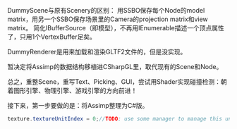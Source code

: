 ﻿DummyScene与原有Scenery的区别：
用SSBO保存每个Node的model matrix，用另一个SSBO保存场景里的Camera的projection matrix和view matrix。
简化IBufferSource（即模型），不再用IEnumerable<VertexBuffer>描述一个顶点属性了，只用1个VertexBuffer足矣。


DummyRenderer是用来加载和渲染GLTF2文件的，但是没实现。

暂决定将Assimp的数据结构移植进CSharpGL里，取代现有的Scene和Node。

总之，重整Scene，重写Text、Picking、GUI，尝试用Shader实现碰撞检测：朝着图形引擎、物理引擎、游戏引擎的方向前进！

接下来，第一步要做的是：将Assimp整理为C#版。


```csharp
texture.textureUnitIndex = 0;//TODO: use some manager to manage this unit index thing.
```


